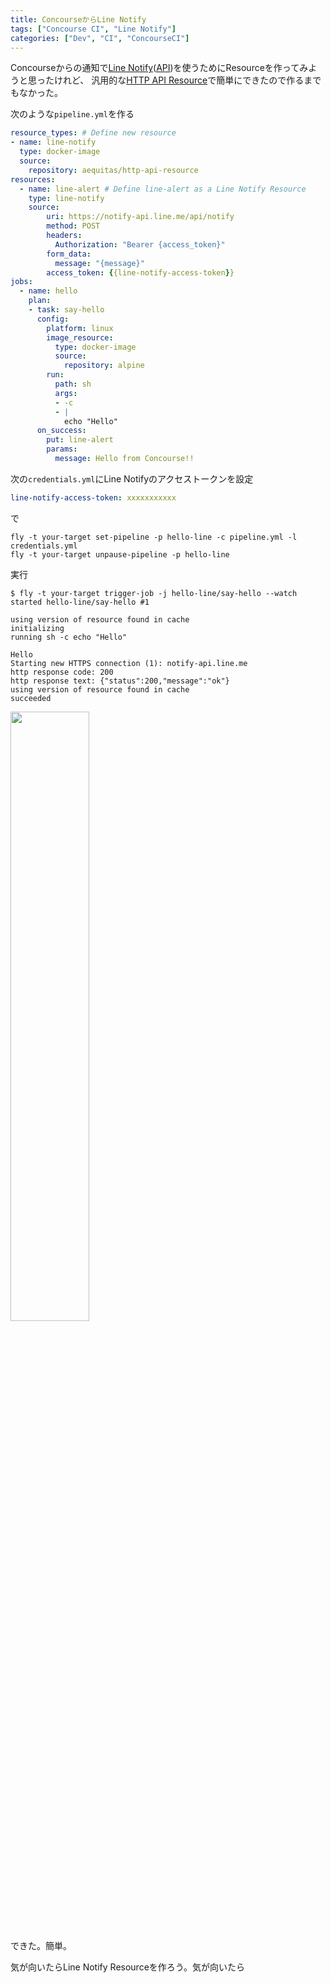 ```yaml
---
title: ConcourseからLine Notify
tags: ["Concourse CI", "Line Notify"]
categories: ["Dev", "CI", "ConcourseCI"]
---
```


Concourseからの通知で[Line Notify](https://notify-bot.line.me)([API](https://notify-bot.line.me/static/pdf/line-notify-api.pdf))を使うためにResourceを作ってみようと思ったけれど、
汎用的な[HTTP API Resource](https://github.com/aequitas/concourse-http-api-resource)で簡単にできたので作るまでもなかった。


次のような`pipeline.yml`を作る

``` yml
resource_types: # Define new resource
- name: line-notify
  type: docker-image
  source:
    repository: aequitas/http-api-resource
resources:
  - name: line-alert # Define line-alert as a Line Notify Resource
    type: line-notify
    source:
        uri: https://notify-api.line.me/api/notify
        method: POST
        headers:
          Authorization: "Bearer {access_token}"
        form_data:
          message: "{message}"
        access_token: {{line-notify-access-token}}
jobs:
  - name: hello
    plan:
    - task: say-hello
      config:
        platform: linux
        image_resource:
          type: docker-image
          source:
            repository: alpine
        run:
          path: sh
          args:
          - -c
          - |
            echo "Hello"
      on_success:
        put: line-alert
        params:
          message: Hello from Concourse!!
```

次の`credentials.yml`にLine Notifyのアクセストークンを設定

``` yml
line-notify-access-token: xxxxxxxxxxx
```
で

```
fly -t your-target set-pipeline -p hello-line -c pipeline.yml -l credentials.yml
fly -t your-target unpause-pipeline -p hello-line
```

実行

```
$ fly -t your-target trigger-job -j hello-line/say-hello --watch
started hello-line/say-hello #1

using version of resource found in cache
initializing
running sh -c echo "Hello"

Hello
Starting new HTTPS connection (1): notify-api.line.me
http response code: 200
http response text: {"status":200,"message":"ok"}
using version of resource found in cache
succeeded
```

<img src="https://cloud.githubusercontent.com/assets/106908/24333458/5f1f535e-1293-11e7-89ae-25bd5e9f3c12.png" width="50%">

できた。簡単。

気が向いたらLine Notify Resourceを作ろう。気が向いたら
